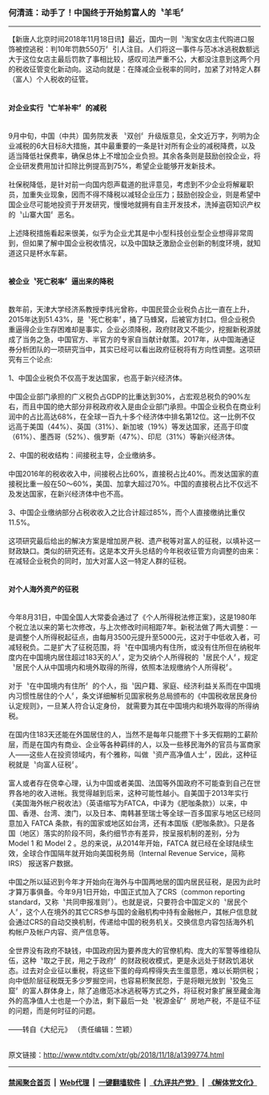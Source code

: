 ### 何清涟：动手了！中国终于开始剪富人的〝羊毛〞
------------------------

<div class="wysiwyg">
 【新唐人北京时间2018年11月18日讯】最近，国内一则〝淘宝女店主代购进口服饰被控逃税：判10年罚款550万〞引人注目。人们将这一事件与范冰冰逃税数额远大于这位女店主最后罚款了事相比较，感叹司法严重不公，大都没注意到这两个月的税收征管变化新动向。这动向就是：在降减企业税率的同时，加紧了对特定人群（富人）个人税收的征管。
 <br/>
 <br/>
 <h4>
  对企业实行〝亡羊补牢〞的减税
 </h4>
 <br/>
 9月中旬，中国（中共）国务院发表 〝双创〞升级版意见，全文近万字，列明为企业减税的6大目标8大措施，其中最重要的一条是针对所有企业的减税降费，以及适当降低社保费率，确保总体上不增加企业负担。其余各条则是鼓励创投企业，将企业研发费用加计扣除比例提高到75%，希望企业能够开发新技术。
 <br/>
 <br/>
 社保税降低，是针对前一向国内怨声载道的批评意见，考虑到不少企业将解雇职员，加重失业现象，因而不得不降税以减轻企业压力；鼓励创投企业，则是希望中国企业尽可能地投资于开发研究，慢慢地就拥有自主开发技术，洗掉盗窃知识产权的〝山寨大国〞恶名。
 <br/>
 <br/>
 上述降税措施看起来很美，似乎为企业尤其是中小型科技创业型企业想得非常周到，但如果了解中国企业税收情况，以及中国缺乏激励企业创新的制度环境，就知道这只是杯水车薪。
 <br/>
 <br/>
 <h4>
  被企业〝死亡税率〞逼出来的降税
 </h4>
 <br/>
 数年前，天津大学经济系教授李炜光曾称，中国民营企业税负占比一直在上升，2015年达到51.43%，是〝死亡税率〞，捅了马蜂窝，后被官方封口。但企业税负重逼得企业生存困难却是事实，企业必须降税，政府财政又不能少，挖掘新税源就成了当务之急，中国官方、半官方的专家自当献计献策。2017年，从中国海通证券分析团队的一项研究当中，其实已经可以看出政府征税将有方向性调整。这项研究有三个论点:
 <br/>
 <br/>
 1、中国企业税负不仅高于发达国家，也高于新兴经济体。
 <br/>
 <br/>
 中国企业部门承担的广义税负占GDP的比重达到30%，占宏观总税负的90%左右，而且中国的绝大部分非税政府收入是由企业部门承担。中国企业税负在商业利润中的占比高达68%，在全球一百九十多个经济体中排名第12位。这一比例不仅远高于美国（44%）、英国（31%）、新加坡（19%）等发达国家，还高于印度（61%）、墨西哥（52%）、俄罗斯（47%）、印尼（31%）等新兴经济体。
 <br/>
 <br/>
 2、中国的税收结构：间接税主导，企业缴纳多。
 <br/>
 <br/>
 中国2016年的税收收入中，间接税占比60%，直接税占比40%。而发达国家的直接税比重一般在50～60%，美国、加拿大超过70%。中国的直接税占比不仅远不及发达国家，在新兴经济体中也不高。
 <br/>
 <br/>
 3、中国企业缴纳部分占税收收入之比合计超过85%，而个人直接缴纳比重仅11.5%。
 <br/>
 <br/>
 这项研究最后给出的解决方案是增加房产税、遗产税等对富人的征税，以填补这一财政缺口。类似的研究还有。这是本文开头总结的今年税收征管方向调整的由来：在减轻企业税负的同时，加大对富人这一特定人群的征税。
 <br/>
 <br/>
 <h4>
  对个人海外资产的征税
 </h4>
 <br/>
 今年8月31日，中国全国人大常委会通过了《个人所得税法修正案》，这是1980年个税立法以来的第七次修改，与上次修改时间相距7年。新税法做了两大调整：一是调整个人所得税起征点，由每月3500元提升至5000元，这对于中低收入者，可减轻税负。二是扩大了征税范围，将〝在中国境内有住所，或没有住所但在纳税年度内在中国境内居住超过183天的人〞，定为交纳个人所得税的〝居民个人〞，规定〝居民个人从中国境内和境外取得的所得，依照本法规缴纳个人所得税〞。
 <br/>
 <br/>
 对于〝在中国境内有住所〞的个人，指〝因户籍、家庭、经济利益关系而在中国境内习惯性居住的个人〞，条文详细解析见国家税务总局颁布的《中国税收居民身份认定规则》，一旦某人符合认定身份， 就需要为其在中国境内和境外取得的所得纳税。
 <br/>
 <br/>
 在国内住183天还能在外国居住的人，当然不是每年只能攒下十多天假期的工薪阶层，而是在国内有商业、企业等各种羁绊的人，以及一些移民海外的官员与富商家人——这些人在投资领域内，有个雅称，叫做〝资产高净值人士〞，因此，这种征税就是〝向富人征税〞。
 <br/>
 <br/>
 富人或者存在侥幸心理，认为中国或者美国、法国等外国政府不可能查到自己在世界各地的收入进帐。我觉得越到后来，这种可能性越小。自美国于2013年实行《美国海外帐户税收法》（英语缩写为FATCA，中译为《肥咖条款》）以来，中国、香港、台湾、澳门，以及日本、南韩甚至瑞士等全球一百多国家与地区已经同意加入 FATCA 条款，有的国家或地区如台湾，还有本国版《肥咖条款》。只是各国（地区）落实的阶段不同，条约细节亦有差异，按呈报机制的差别，分为 Model 1 和 Model 2 。总的来说，从2014年开始，FATCA 就已经在全球陆续生效，全球合作国隔年就开始向美国税务局（Internal Revenue Service，简称IRS） 报送客户数据。
 <br/>
 <br/>
 中国之所以延迟到今年才开始向在海外与中国两地居的国内居民征税，是因为此时才算万事俱备。今年9月1日开始，中国正式加入了CRS（common reporting standard，又称〝共同申报准则〞）。也就是说，只要符合中国定义的〝居民个人〞，这个人在境外的其它CRS参与国的金融机构中持有金融帐户，其帐户信息就会通过CRS的自动交换机制，传递给中国的税务机关。交换信息内容包括海外机构帐户及帐户内容、资产信息等。
 <br/>
 <br/>
 全世界没有政府不缺钱，中国政府因为要养庞大的官僚机构、庞大的军警等维稳队伍，这种〝取之于民，用之于政府〞的财政税收模式，更是永远处于财政饥渴状态。过去对企业征以重税，将这些下蛋的母鸡榨得失去生蛋意愿，难以长期供税；向中低阶层征税既无多少罗掘空间，也容易积聚民怨，于是将眼光放到〝狡兔三窟〞的富人群体身上，除了追缴范冰冰逃税等方式之外，将征税对象扩展至藏金海外的高净值人士也是一个办法，剩下最后一处〝税源金矿〞房地产税，不是征不征的问题，而是何时征的问题。
 <br/>
 <br/>
 ——转自《大纪元》  （责任编辑：竺颖）
</div>

<br/>原文链接：http://www.ntdtv.com/xtr/gb/2018/11/18/a1399774.html


------------------------
#### [禁闻聚合首页](https://github.com/gfw-breaker/banned-news/blob/master/README.md) &nbsp;|&nbsp; [Web代理](https://github.com/gfw-breaker/open-proxy/blob/master/README.md) &nbsp;|&nbsp; [一键翻墙软件](https://github.com/gfw-breaker/nogfw/blob/master/README.md) &nbsp;|&nbsp; [《九评共产党》](https://github.com/gfw-breaker/9ping.md/blob/master/README.md#九评之一评共产党是什么) &nbsp;|&nbsp; [《解体党文化》](https://github.com/gfw-breaker/jtdwh.md/blob/master/README.md#绪论)